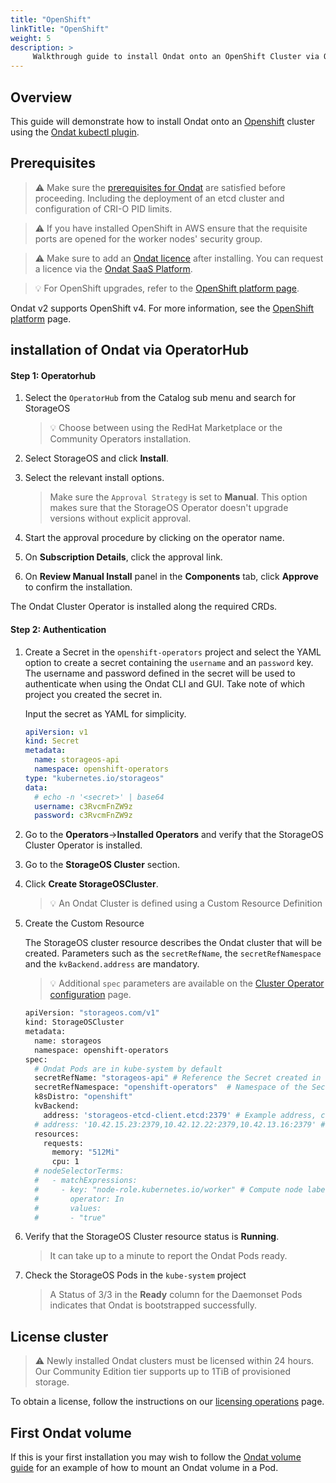 ```yaml
---
title: "OpenShift"
linkTitle: "OpenShift"
weight: 5
description: >
     Walkthrough guide to install Ondat onto an OpenShift Cluster via OperatorHub
---
```


## Overview

This guide will demonstrate how to install Ondat onto an [Openshift](/docs/platforms/openshift) cluster using the [Ondat kubectl plugin](/docs/reference/kubectl-plugin/).

## Prerequisites

> ⚠️ Make sure the
> [prerequisites for Ondat](/docs/prerequisites/) are
> satisfied before proceeding. Including the deployment of an etcd cluster and
> configuration of CRI-O PID limits.

> ⚠️ If you have installed OpenShift in AWS ensure that the requisite ports are
> opened for the worker nodes' security group.

> ⚠️ Make sure to add an [Ondat licence](/docs/operations/licensing/) after installing. You can request a licence via the [Ondat SaaS Platform](https://portal.ondat.io/).

> 💡 For OpenShift upgrades, refer to the
> [OpenShift platform page](/docs/platforms/openshift#openshift-upgrades).

Ondat v2 supports OpenShift v4. For more information, see the [OpenShift platform](/docs/platforms/openshift) page.

## installation of Ondat via OperatorHub

#### Step 1: Operatorhub

1. Select the `OperatorHub` from the Catalog sub menu and search for StorageOS

   > 💡 Choose between using the RedHat Marketplace or the Community Operators
   > installation.

2. Select StorageOS and click __Install__.

3. Select the relevant install options.

    > Make sure the `Approval Strategy` is set to __Manual__. This option makes sure that the StorageOS
    > Operator doesn't upgrade versions without explicit approval.

4. Start the approval procedure by clicking on the operator name.

5. On __Subscription Details__, click the approval link.

6. On __Review Manual Install__ panel in the __Components__ tab, click __Approve__ to confirm the installation.

The Ondat Cluster Operator is installed along the required CRDs.

#### Step 2: Authentication

1. Create a Secret in the `openshift-operators` project and select the YAML option to create a secret containing the `username` and an
   `password` key. The username and password defined in the secret will be
   used to authenticate when using the Ondat CLI and GUI. Take note of
   which project you created the secret in.

    Input the secret as YAML for simplicity.

    ```yaml
    apiVersion: v1
    kind: Secret
    metadata:
      name: storageos-api
      namespace: openshift-operators
    type: "kubernetes.io/storageos"
    data:
      # echo -n '<secret>' | base64
      username: c3RvcmFnZW9z
      password: c3RvcmFnZW9z
    ```

2. Go to the __Operators__->__Installed Operators__ and verify that the StorageOS Cluster Operator is installed.

3. Go to the __StorageOS Cluster__ section.

4. Click __Create StorageOSCluster__.

    > 💡 An Ondat Cluster is defined using a Custom Resource Definition

5. Create the Custom Resource

   The StorageOS cluster resource describes the Ondat cluster that will be
   created. Parameters such as the `secretRefName`, the `secretRefNamespace` and
   the `kvBackend.address` are mandatory.

   > 💡 Additional `spec` parameters are available on the [Cluster Operator configuration](/docs/reference/cluster-operator/configuration) page.

   ```bash
   apiVersion: "storageos.com/v1"
   kind: StorageOSCluster
   metadata:
     name: storageos
     namespace: openshift-operators
   spec:
     # Ondat Pods are in kube-system by default
     secretRefName: "storageos-api" # Reference the Secret created in the previous step
     secretRefNamespace: "openshift-operators"  # Namespace of the Secret created in the previous step
     k8sDistro: "openshift"
     kvBackend:
       address: 'storageos-etcd-client.etcd:2379' # Example address, change for your etcd endpoint
     # address: '10.42.15.23:2379,10.42.12.22:2379,10.42.13.16:2379' # You can set ETCD server ips
     resources:
       requests:
         memory: "512Mi"
         cpu: 1
     # nodeSelectorTerms:
     #   - matchExpressions:
     #     - key: "node-role.kubernetes.io/worker" # Compute node label will vary according to your installation
     #       operator: In
     #       values:
     #       - "true"
   ```

6. Verify that the StorageOS Cluster resource status is __Running__.

    > It can take up to a minute to report the Ondat Pods ready.

7. Check the StorageOS Pods in the `kube-system` project

    > A Status of 3/3 in the __Ready__ column for the Daemonset Pods indicates that Ondat is
    > bootstrapped successfully.

## License cluster

> ⚠️ Newly installed Ondat clusters must be licensed within 24 hours. Our Community Edition tier supports up to 1TiB of provisioned storage.

To obtain a license, follow the instructions on our [licensing operations](/docs/operations/licensing) page.

## First Ondat volume

If this is your first installation you may wish to follow the [Ondat volume guide](/docs/operations/firstpvc) for an example of how
to mount an Ondat volume in a Pod.
